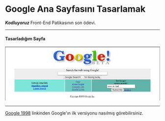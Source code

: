 # Google Ana Sayfasını Tasarlamak

**_Kodluyoruz_** Front-End Patikasının son ödevi.

---

#### Tasarladığım Sayfa

![image](/img/Google.PNG)

---

  [Google 1998](https://web.archive.org/web/19981202230410if_/http://www.google.com/) linkinden Google'ın ilk versiyonu nasılmış görebilirsiniz.